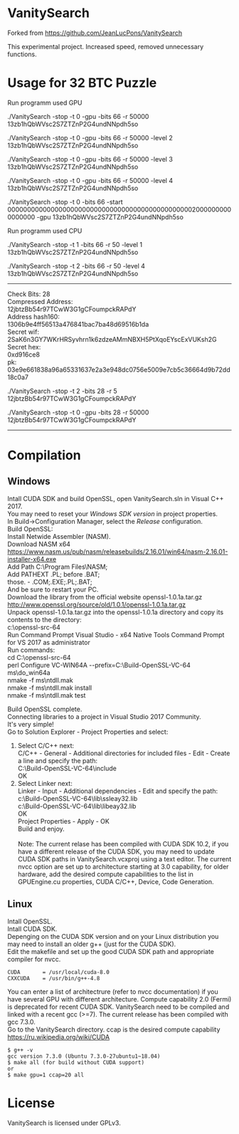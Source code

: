 # VanitySearch
Forked from https://github.com/JeanLucPons/VanitySearch 

This experimental project. Increased speed, removed unnecessary functions.

# Usage for 32 BTC Puzzle 

Run programm used GPU

./VanitySearch -stop -t 0 -gpu -bits 66 -r 50000 13zb1hQbWVsc2S7ZTZnP2G4undNNpdh5so 

./VanitySearch -stop -t 0 -gpu -bits 66 -r 50000 -level 2 13zb1hQbWVsc2S7ZTZnP2G4undNNpdh5so 

./VanitySearch -stop -t 0 -gpu -bits 66 -r 50000 -level 3 13zb1hQbWVsc2S7ZTZnP2G4undNNpdh5so 

./VanitySearch -stop -t 0 -gpu -bits 66 -r 50000 -level 4 13zb1hQbWVsc2S7ZTZnP2G4undNNpdh5so 

./VanitySearch -stop -t 0 -bits 66 -start 0000000000000000000000000000000000000000000000020000000000000000 -gpu 13zb1hQbWVsc2S7ZTZnP2G4undNNpdh5so 

Run programm used CPU

./VanitySearch -stop -t 1 -bits 66 -r 50 -level 1 13zb1hQbWVsc2S7ZTZnP2G4undNNpdh5so 

./VanitySearch -stop -t 2 -bits 66 -r 50 -level 4 13zb1hQbWVsc2S7ZTZnP2G4undNNpdh5so 

----------------------------------------------------------------------------------------------------------------
Check Bits: 28 \
Compressed Address: \
12jbtzBb54r97TCwW3G1gCFoumpckRAPdY \
Address hash160: \
1306b9e4ff56513a476841bac7ba48d69516b1da \
Secret wif: 2SaK6n3GY7WKrHRSyvhrn1k6zdzeAMmNBXH5PtXqoEYscExVUKsh2G \
Secret hex: \
0xd916ce8 \
pk: \
03e9e661838a96a65331637e2a3e948dc0756e5009e7cb5c36664d9b72dd18c0a7 

./VanitySearch -stop -t 2 -bits 28 -r 5 12jbtzBb54r97TCwW3G1gCFoumpckRAPdY 

./VanitySearch -stop -t 0 -gpu -bits 28 -r 50000 12jbtzBb54r97TCwW3G1gCFoumpckRAPdY 

----------------------------------------------------------------------------------------------------------------

# Compilation

## Windows

Intall CUDA SDK and build OpenSSL, open VanitySearch.sln in Visual C++ 2017. \
You may need to reset your *Windows SDK version* in project properties. \
In Build->Configuration Manager, select the *Release* configuration. \
Build OpenSSL: \
Install Netwide Assembler (NASM).  \
Download NASM x64 https://www.nasm.us/pub/nasm/releasebuilds/2.16.01/win64/nasm-2.16.01-installer-x64.exe \
Add Path C:\Program Files\NASM\; \
Add PATHEXT .PL; before .BAT; \
those. - .COM;.EXE;.PL;.BAT; \
And be sure to restart your PC. \
Download the library from the official website openssl-1.0.1a.tar.gz \
http://www.openssl.org/source/old/1.0.1/openssl-1.0.1a.tar.gz \
Unpack openssl-1.0.1a.tar.gz into the openssl-1.0.1a directory and copy its contents to the directory: \
c:\openssl-src-64 \
Run Command Prompt Visual Studio - x64 Native Tools Command Prompt for VS 2017 as administrator \
Run commands: \
cd C:\openssl-src-64 \
perl Configure VC-WIN64A --prefix=C:\Build-OpenSSL-VC-64 \
ms\do_win64a \
nmake -f ms\ntdll.mak \
nmake -f ms\ntdll.mak install \
nmake -f ms\ntdll.mak test 

Build OpenSSL complete. \
Connecting libraries to a project in Visual Studio 2017 Community. \
It's very simple! \
Go to Solution Explorer - Project Properties and select: 
1. Select C/C++ next: \
C/C++ - General - Additional directories for included files - Edit - Create a line and specify the path: \
C:\Build-OpenSSL-VC-64\include \
OK 
2. Select Linker next: \
Linker - Input - Additional dependencies - Edit and specify the path: \
c:\Build-OpenSSL-VC-64\lib\ssleay32.lib \
c:\Build-OpenSSL-VC-64\lib\libeay32.lib \
OK \
Project Properties - Apply - OK \
Build and enjoy.\
\
Note: The current relase has been compiled with CUDA SDK 10.2, if you have a different release of the CUDA SDK, you may need to update CUDA SDK paths in VanitySearch.vcxproj using a text editor. 
The current nvcc option are set up to architecture starting at 3.0 capability, for older hardware, add the desired compute capabilities to the list in GPUEngine.cu properties, CUDA C/C++, Device, Code Generation.

## Linux

Intall OpenSSL.\
Intall CUDA SDK.\
Depenging on the CUDA SDK version and on your Linux distribution you may need to install an older g++ (just for the CUDA SDK).\
Edit the makefile and set up the good CUDA SDK path and appropriate compiler for nvcc. 

```
CUDA       = /usr/local/cuda-8.0
CXXCUDA    = /usr/bin/g++-4.8
```

You can enter a list of architectrure (refer to nvcc documentation) if you have several GPU with different architecture. Compute capability 2.0 (Fermi) is deprecated for recent CUDA SDK.
VanitySearch need to be compiled and linked with a recent gcc (>=7). The current release has been compiled with gcc 7.3.0.\
Go to the VanitySearch directory. 
ccap is the desired compute capability https://ru.wikipedia.org/wiki/CUDA

```
$ g++ -v
gcc version 7.3.0 (Ubuntu 7.3.0-27ubuntu1~18.04)
$ make all (for build without CUDA support)
or
$ make gpu=1 ccap=20 all
```

# License

VanitySearch is licensed under GPLv3.
